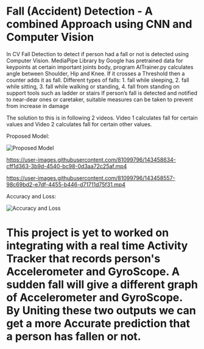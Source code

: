 # Fall (Accident) Detection - A combined Approach using CNN and Computer Vision

In CV Fall Detection to detect if person had a fall or not is detected using Computer Vision. MediaPipe Library by Google has pretrained data for keypoints at certain important joints body, program AITrainer.py calculates angle between Shoulder, Hip and Knee. If it crosses a Threshold then a counter adds it as fall. 
Different types of falls: 
    1. fall while sleeping,
    2. fall while sitting,
    3. fall while walking or standing,
    4. fall from standing on support tools such as ladder or stairs
If person’s fall is detected and notified to near-dear ones or caretaker, suitable measures can be taken to prevent from increase in damage 

The solution to this is in following 2 videos. Video 1 calculates fall for certain values and Video 2 calculates fall for certain other values.

Proposed Model:

![Proposed Model](https://user-images.githubusercontent.com/67673406/143478934-ecd58591-9b5f-4a3f-baa9-0e7aafbcca1e.JPG)

https://user-images.githubusercontent.com/81099796/143458634-cff1d363-3b9d-4540-bc98-0d3aa72c25af.mp4


https://user-images.githubusercontent.com/81099796/143458557-98c69bd2-e7df-4455-b446-d71711d75f31.mp4

Accuracy and Loss:

![Accuracy and Loss](https://user-images.githubusercontent.com/67673406/143479086-08d76c83-5719-4cb9-8acd-a2cca1adf7fa.JPG)

# This project is yet to worked on integrating with a real time Activity Tracker that records person's Accelerometer and GyroScope. A sudden fall will give a different graph of Accelerometer and GyroScope. By Uniting these two outputs we can get a more Accurate prediction that a person has fallen or not.

